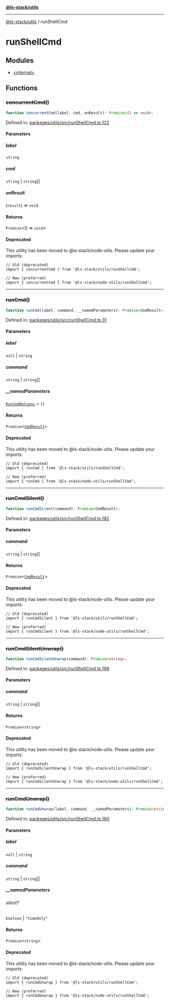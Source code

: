 [**@ls-stack/utils**](../README.md)

---

[@ls-stack/utils](../modules.md) / runShellCmd

# runShellCmd

## Modules

- [\<internal\>](-internal-.md)

## Functions

### ~~concurrentCmd()~~

```ts
function concurrentCmd(label, cmd, onResult): Promise<() => void>;
```

Defined in: [packages/utils/src/runShellCmd.ts:122](https://github.com/lucasols/utils/blob/main/packages/utils/src/runShellCmd.ts#L122)

#### Parameters

##### label

`string`

##### cmd

`string` | `string`[]

##### onResult

(`result`) => `void`

#### Returns

`Promise`\<() => `void`\>

#### Deprecated

This utility has been moved to @ls-stack/node-utils. Please update your imports:

```
// Old (deprecated)
import { concurrentCmd } from '@ls-stack/utils/runShellCmd';

// New (preferred)
import { concurrentCmd } from '@ls-stack/node-utils/runShellCmd';
```

---

### ~~runCmd()~~

```ts
function runCmd(label, command, __namedParameters): Promise<CmdResult>;
```

Defined in: [packages/utils/src/runShellCmd.ts:31](https://github.com/lucasols/utils/blob/main/packages/utils/src/runShellCmd.ts#L31)

#### Parameters

##### label

`null` | `string`

##### command

`string` | `string`[]

##### \_\_namedParameters

[`RunCmdOptions`](-internal-.md#runcmdoptions) = `{}`

#### Returns

`Promise`\<[`CmdResult`](-internal-.md#cmdresult)\>

#### Deprecated

This utility has been moved to @ls-stack/node-utils. Please update your imports:

```
// Old (deprecated)
import { runCmd } from '@ls-stack/utils/runShellCmd';

// New (preferred)
import { runCmd } from '@ls-stack/node-utils/runShellCmd';
```

---

### ~~runCmdSilent()~~

```ts
function runCmdSilent(command): Promise<CmdResult>;
```

Defined in: [packages/utils/src/runShellCmd.ts:182](https://github.com/lucasols/utils/blob/main/packages/utils/src/runShellCmd.ts#L182)

#### Parameters

##### command

`string` | `string`[]

#### Returns

`Promise`\<[`CmdResult`](-internal-.md#cmdresult)\>

#### Deprecated

This utility has been moved to @ls-stack/node-utils. Please update your imports:

```
// Old (deprecated)
import { runCmdSilent } from '@ls-stack/utils/runShellCmd';

// New (preferred)
import { runCmdSilent } from '@ls-stack/node-utils/runShellCmd';
```

---

### ~~runCmdSilentUnwrap()~~

```ts
function runCmdSilentUnwrap(command): Promise<string>;
```

Defined in: [packages/utils/src/runShellCmd.ts:196](https://github.com/lucasols/utils/blob/main/packages/utils/src/runShellCmd.ts#L196)

#### Parameters

##### command

`string` | `string`[]

#### Returns

`Promise`\<`string`\>

#### Deprecated

This utility has been moved to @ls-stack/node-utils. Please update your imports:

```
// Old (deprecated)
import { runCmdSilentUnwrap } from '@ls-stack/utils/runShellCmd';

// New (preferred)
import { runCmdSilentUnwrap } from '@ls-stack/node-utils/runShellCmd';
```

---

### ~~runCmdUnwrap()~~

```ts
function runCmdUnwrap(label, command, __namedParameters): Promise<string>;
```

Defined in: [packages/utils/src/runShellCmd.ts:160](https://github.com/lucasols/utils/blob/main/packages/utils/src/runShellCmd.ts#L160)

#### Parameters

##### label

`null` | `string`

##### command

`string` | `string`[]

##### \_\_namedParameters

###### silent?

`boolean` \| `"timeOnly"`

#### Returns

`Promise`\<`string`\>

#### Deprecated

This utility has been moved to @ls-stack/node-utils. Please update your imports:

```
// Old (deprecated)
import { runCmdUnwrap } from '@ls-stack/utils/runShellCmd';

// New (preferred)
import { runCmdUnwrap } from '@ls-stack/node-utils/runShellCmd';
```
